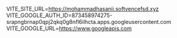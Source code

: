 VITE_SITE_URL=https://mohammadhasanii.softvencefsd.xyz
VITE_GOOGLE_AUTH_ID=873458974275-srapngbrnap0qpj2qkq0g8nfl6ilhcta.apps.googleusercontent.com
VITE_GOOGLE_URL=https://www.googleapis.com
